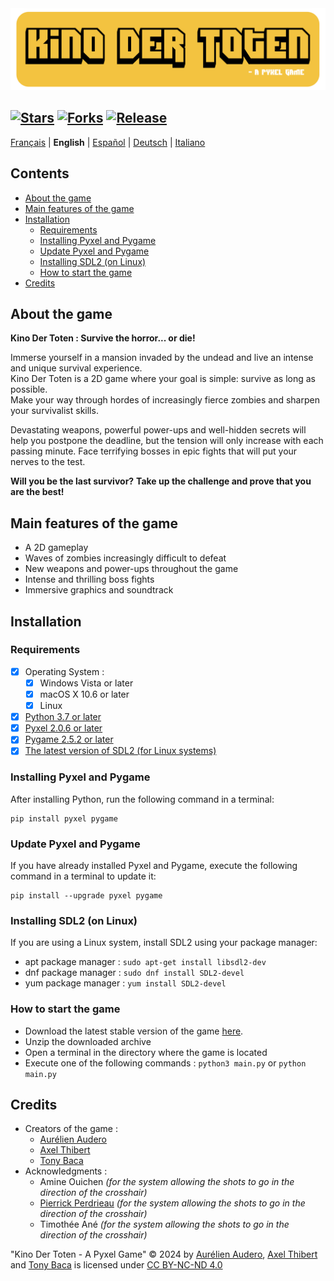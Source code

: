 <img src="Images/Readme-Title.png" width="525vw">

[![Stars](https://img.shields.io/github/stars/AurelienAudero/KinoDerToten-Pyxel-Game?label=Stars)](https://github.com/AurelienAudero/KinoDerToten-Pyxel-Game/stargazers)
[![Forks](https://img.shields.io/badge/Forks-not%20authorized%20(see%20license%20for%20more%20info)-red)](LICENSE)
[![Release](https://img.shields.io/github/v/release/AurelienAudero/KinoDerToten-Pyxel-Game?label=Download)](https://github.com/AurelienAudero/KinoDerToten-Pyxel-Game/releases/latest)
-----

[Français](README.md) | **English** | [Español](README_ES.md) | [Deutsch](README_DE.md) | [Italiano](README_IT.md)

## Contents
- [About the game](#about-the-game)
- [Main features of the game](#main-features-of-the-game)
- [Installation](#installation)
    - [Requirements](#requirements)
    - [Installing Pyxel and Pygame](#installing-pyxel-and-pygame)
    - [Update Pyxel and Pygame](#update-pyxel-and-pygame)
    - [Installing SDL2 (on Linux)](#installing-sdl2-on-linux)
    - [How to start the game](#how-to-start-the-game)
- [Credits](#credits)

## About the game
**Kino Der Toten : Survive the horror... or die!**

Immerse yourself in a mansion invaded by the undead and live an intense and unique survival experience.  
Kino Der Toten is a 2D game where your goal is simple: survive as long as possible.  
Make your way through hordes of increasingly fierce zombies and sharpen your survivalist skills.

Devastating weapons, powerful power-ups and well-hidden secrets will help you postpone the deadline, but the tension will only increase with each passing minute. Face terrifying bosses in epic fights that will put your nerves to the test.

**Will you be the last survivor?**
**Take up the challenge and prove that you are the best!**

## Main features of the game
* A 2D gameplay
* Waves of zombies increasingly difficult to defeat
* New weapons and power-ups throughout the game
* Intense and thrilling boss fights
* Immersive graphics and soundtrack

## Installation
### Requirements
- [X] Operating System :
    - [X] Windows Vista or later
    - [X] macOS X 10.6 or later
    - [X] Linux
- [X] [Python 3.7 or later](https://www.python.org/downloads/)
- [X] [Pyxel 2.0.6 or later](#installing-pyxel-and-pygame)
- [X] [Pygame 2.5.2 or later](#installing-pyxel-and-pygame)
- [X] [The latest version of SDL2 (for Linux systems)](#installing-sdl2-on-linux)

### Installing Pyxel and Pygame
After installing Python, run the following command in a terminal:
```
pip install pyxel pygame
```

### Update Pyxel and Pygame
If you have already installed Pyxel and Pygame, execute the following command in a terminal to update it:
```
pip install --upgrade pyxel pygame
```

### Installing SDL2 (on Linux)
If you are using a Linux system, install SDL2 using your package manager:
- apt package manager : `sudo apt-get install libsdl2-dev`  
- dnf package manager : `sudo dnf install SDL2-devel`  
- yum package manager : `yum install SDL2-devel`

### How to start the game
- Download the latest stable version of the game [here](https://github.com/AurelienAudero/KinoDerToten-Pyxel-Game/releases/latest).
- Unzip the downloaded archive
- Open a terminal in the directory where the game is located
- Execute one of the following commands : `python3 main.py` or `python main.py`

## Credits
- Creators of the game :
    - [Aurélien Audero](https://github.com/AurelienAudero)
    - [Axel Thibert](https://github.com/Oxwerth)
    - [Tony Baca](https://github.com/Thidokachi)
- Acknowledgments :
    - Amine Ouichen *(for the system allowing the shots to go in the direction of the crosshair)*
    - [Pierrick Perdrieau](https://github.com/Crabiz) *(for the system allowing the shots to go in the direction of the crosshair)*
    - Timothée Ané *(for the system allowing the shots to go in the direction of the crosshair)*

"Kino Der Toten - A Pyxel Game" © 2024 by [Aurélien Audero](https://github.com/AurelienAudero), [Axel Thibert](https://github.com/Oxwerth) and [Tony Baca](https://github.com/Thidokachi) is licensed under [CC BY-NC-ND 4.0](https://github.com/AurelienAudero/KinoDerToten-Pyxel-Game/blob/main/LICENSE)
